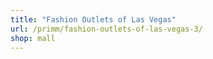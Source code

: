```yaml
---
title: "Fashion Outlets of Las Vegas"
url: /primm/fashion-outlets-of-las-vegas-3/
shop: mall
---
```

